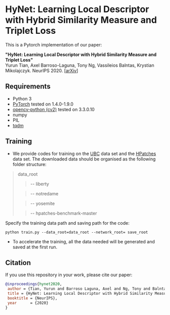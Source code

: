 # HyNet: Learning Local Descriptor with Hybrid Similarity Measure and Triplet Loss

This is a Pytorch implementation of our paper:

**"HyNet: Learning Local Descriptor with Hybrid Similarity Measure and Triplet Loss"**   
Yurun Tian, Axel Barroso-Laguna, Tony Ng, Vassileios Balntas, Krystian Mikolajczyk. NeurIPS 2020. [[arXiv](https://arxiv.org/abs/2006.10202)]

## Requirements
- Python 3
- [PyTorch](https://pytorch.org/get-started/locally/) tested on 1.4.0-1.9.0
- [opencv-python (cv2)](https://pypi.org/project/opencv-python/) tested on 3.3.0.10
- numpy
- PIL
- [tqdm](https://github.com/tqdm/tqdm)

## Training
- We provide codes for training on the [UBC](http://matthewalunbrown.com/patchdata/patchdata.html) data set and the [HPatches](https://github.com/hpatches/hpatches-dataset) data set. 
The downloaded data should be organised as the following folder structure:
>data_root
>> -- liberty
>
>> -- notredame
>
>> -- yosemite
>
>> -- hpatches-benchmark-master

Specify the training data path and saving path for the code:
```
python train.py --data_root=data_root --network_root= save_root
```

- To accelerate the training, all the data needed will be generated and saved at the first run. 



## Citation
If you use this repository in your work, please cite our paper:
```bibtex
@inproceedings{hynet2020,
 author = {Tian, Yurun and Barroso Laguna, Axel and Ng, Tony and Balntas, Vassileios and Mikolajczyk, Krystian},
 title = {HyNet: Learning Local Descriptor with Hybrid Similarity Measure and Triplet Loss},
 booktitle = {NeurIPS},
 year      = {2020}
}
```
